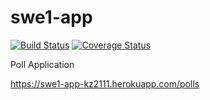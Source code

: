 # swe1-app

[![Build Status](https://app.travis-ci.com/furrkai/swe1-app.svg?branch=master)](https://app.travis-ci.com/furrkai/swe1-app)
[![Coverage Status](https://coveralls.io/repos/github/furrkai/swe1-app/badge.svg?branch=master)](https://coveralls.io/github/furrkai/swe1-app?branch=master)

Poll Application

https://swe1-app-kz2111.herokuapp.com/polls